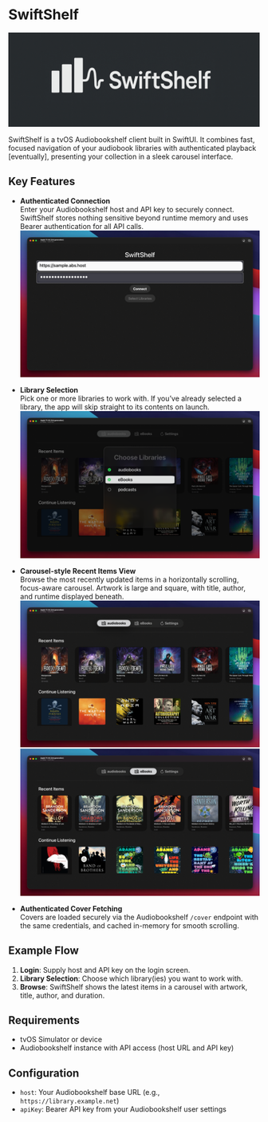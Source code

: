 # SwiftShelf

![banner](_res/banner.jpg)

SwiftShelf is a tvOS Audiobookshelf client built in SwiftUI. It combines fast, focused navigation of your audiobook libraries with authenticated playback [eventually], presenting your collection in a sleek carousel interface.

## Key Features

- **Authenticated Connection**  
  Enter your Audiobookshelf host and API key to securely connect. SwiftShelf stores nothing sensitive beyond runtime memory and uses Bearer authentication for all API calls.
  ![Login Screen](_res/login.png)

- **Library Selection**  
  Pick one or more libraries to work with. If you’ve already selected a library, the app will skip straight to its contents on launch.
  ![Library Select](_res/library-select.png)

- **Carousel-style Recent Items View**  
  Browse the most recently updated items in a horizontally scrolling, focus-aware carousel. Artwork is large and square, with title, author, and runtime displayed beneath.
  ![Library view 1](_res/library-view-1.png)
  ![Library view 2](_res/library-view-2.png)

- **Authenticated Cover Fetching**  
  Covers are loaded securely via the Audiobookshelf `/cover` endpoint with the same credentials, and cached in-memory for smooth scrolling.

<!-- - **Quick Playback Popup**  
  Select an item to open a media player overlay that streams from the authenticated `/play` endpoint, showing metadata and cover art. -->

## Example Flow

1. **Login**: Supply host and API key on the login screen.  
2. **Library Selection**: Choose which library(ies) you want to work with.  
3. **Browse**: SwiftShelf shows the latest items in a carousel with artwork, title, author, and duration.  

## Requirements

- tvOS Simulator or device  
- Audiobookshelf instance with API access (host URL and API key)  

## Configuration

- `host`: Your Audiobookshelf base URL (e.g., `https://library.example.net`)  
- `apiKey`: Bearer API key from your Audiobookshelf user settings  

